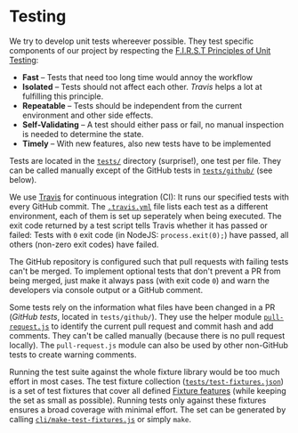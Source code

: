 # Testing

We try to develop unit tests whereever possible. They test specific components of our project by respecting the [F.I.R.S.T Principles of Unit Testing](https://github.com/ghsukumar/SFDC_Best_Practices/wiki/F.I.R.S.T-Principles-of-Unit-Testing):

- **Fast** – Tests that need too long time would annoy the workflow
- **Isolated** – Tests should not affect each other. *Travis* helps a lot at fulfilling this principle.
- **Repeatable** – Tests should be independent from the current environment and other side effects.
- **Self-Validating** – A test should either pass or fail, no manual inspection is needed to determine the state.
- **Timely** – With new features, also new tests have to be implemented

Tests are located in the [`tests/`](../tests/) directory (surprise!), one test per file. They can be called manually except of the GitHub tests in [`tests/github/`](../tests/github/) (see below).

We use [Travis](https://travis-ci.org/) for continuous integration (CI): It runs our specified tests with every GitHub commit. The [`.travis.yml`](../.travis.yml) file lists each test as a different environment, each of them is set up seperately when being executed. The exit code returned by a test script tells Travis whether it has passed or failed: Tests with `0` exit code (in NodeJS: `process.exit(0);`) have passed, all others (non-zero exit codes) have failed.

The GitHub repository is configured such that pull requests with failing tests can't be merged. To implement optional tests that don't prevent a PR from being merged, just make it always pass (with exit code `0`) and warn the developers via console output or a GitHub comment.

Some tests rely on the information what files have been changed in a PR (*GitHub tests*, located in `tests/github/`). They use the helper module [`pull-request.js`](../tests/github/pull-request.js) to identify the current pull request and commit hash and add comments. They can't be called manually (because there is no pull request locally). The `pull-request.js` module can also be used by other non-GitHub tests to create warning comments.

Running the test suite against the whole fixture library would be too much effort in most cases. The test fixture collection ([`tests/test-fixtures.json`](../tests/test-fixtures.json)) is a set of test fixtures that cover all defined [Fixture features](fixture-features.md) (while keeping the set as small as possible). Running tests only against these fixtures ensures a broad coverage with minimal effort. The set can be generated by calling [`cli/make-test-fixtures.js`](../cli/make-test-fixtures.js) or simply `make`.
